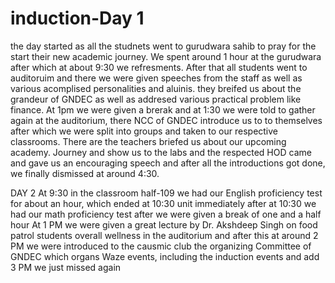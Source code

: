 # induction-Day 1
the day started as all the studnets went to gurudwara sahib to pray for the start their new academic journey. We spent around 1 hour at the gurudwara after which at about 9:30 we refresments.
After that all students went to auditoruim and there we were given speeches from the staff as well as various acomplised personalities and aluinis.
they breifed us about the grandeur of GNDEC as well as addresed various practical problem like finance.
At 1pm we were given a brerak and at 1:30 we were told to gather again at the  auditorium, there NCC of GNDEC introduce us to to themselves after which we were split into groups and taken to our respective classrooms. There are the teachers briefed us about our upcoming academy. Journey and  show us to the labs and the respected  HOD  came and gave us an encouraging speech and after all the introductions got done, we finally dismissed at around 4:30.

DAY 2
At 9:30 in the classroom half-109 we had our English proficiency test for about an hour, which ended at 10:30 unit immediately after at 10:30 we had our math proficiency test after we were given a break of one and a half hour
At 1 PM we were given a great lecture by Dr. Akshdeep Singh on food patrol students overall wellness in the auditorium and after this at around 2 PM we were introduced to the causmic club the organizing Committee of GNDEC which organs Waze events, including the induction events and add 3 PM we just missed again
